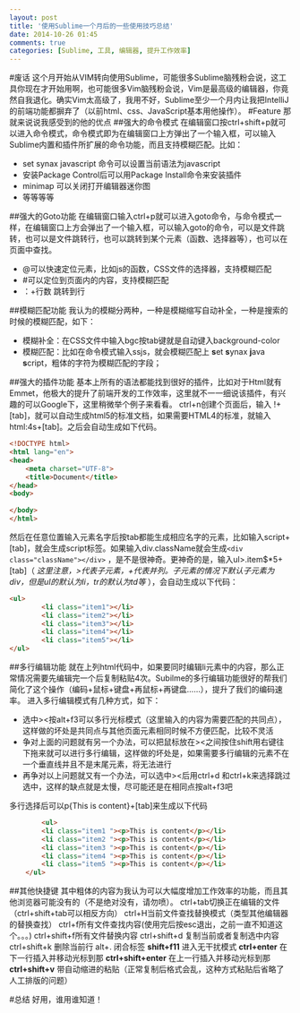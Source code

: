 ```yaml
---
layout: post
title: '使用Sublime一个月后的一些使用技巧总结'
date: 2014-10-26 01:45
comments: true
categories: [Sublime, 工具, 编辑器, 提升工作效率]
---
```

#废话
这个月开始从VIM转向使用Sublime，可能很多Sublime脑残粉会说，这工具你现在才开始用啊，也可能很多Vim脑残粉会说，Vim是最高级的编辑器，你竟然自我退化。确实Vim太高级了，我用不好，Sublime至少一个月内让我把IntelliJ的前端功能都摒弃了（以前html、css、JavaScript基本用他操作）。
#Feature
那就来说说我感受到的他的优点
##强大的命令模式
在编辑窗口按ctrl+shift+p就可以进入命令模式，命令模式即为在编辑窗口上方弹出了一个输入框，可以输入Sublime内置和插件所扩展的命令功能，而且支持模糊匹配。比如：

* set synax javascript 命令可以设置当前语法为javascript
* 安装Package Control后可以用Package Install命令来安装插件
* minimap 可以关闭打开编辑器迷你图
* 等等等等

##强大的Goto功能
在编辑窗口输入ctrl+p就可以进入goto命令，与命令模式一样，在编辑窗口上方会弹出了一个输入框，可以输入goto的命令，可以是文件跳转，也可以是文件跳转行，也可以跳转到某个元素（函数、选择器等），也可以在页面中查找。

* @可以快速定位元素，比如js的函数，CSS文件的选择器，支持模糊匹配
* #可以定位到页面内的内容，支持模糊匹配
* ：+行数 跳转到行

##模糊匹配功能
我认为的模糊分两种，一种是模糊缩写自动补全，一种是搜索的时候的模糊匹配，如下：

* 模糊补全：在CSS文件中输入bgc按tab键就是自动键入background-color
* 模糊匹配：比如在命令模式输入ssjs，就会模糊匹配上 **s**et **s**ynax **j**ava **s**cript，粗体的字符为模糊匹配的字段；

##强大的插件功能
基本上所有的语法都能找到很好的插件，比如对于Html就有Emmet，他极大的提升了前端开发的工作效率，这里就不一一细说该插件，有兴趣的可以Google下，这里稍微举个例子来看看。
ctrl+n创建个页面后，输入 !+[tab]，就可以自动生成html5的标准文档，如果需要HTML4的标准，就输入html:4s+[tab]。之后会自动生成如下代码。
```html
<!DOCTYPE html>
<html lang="en">
<head>
	<meta charset="UTF-8">
	<title>Document</title>
</head>
<body>
	
</body>
</html>
```
然后在任意位置输入元素名字后按tab都能生成相应名字的元素，比如输入script+[tab]，就会生成script标签。如果输入div.className就会生成```<div class="className"></div>``` ，是不是很神奇。更神奇的是，输入ul>.item$*5+[tab]（ *这里注意，>代表子元素，+代表并列。子元素的情况下默认子元素为div，但是ul的默认为li，tr的默认为td等* ），会自动生成以下代码：

```html
<ul>
        <li class="item1"></li>
        <li class="item2"></li>
        <li class="item3"></li>
        <li class="item4"></li>
        <li class="item5"></li>
</ul>

```
##多行编辑功能
就在上列html代码中，如果要同时编辑li元素中的内容，那么正常情况需要先编辑完一个后复制粘贴4次。Subilme的多行编辑功能很好的帮我们简化了这个操作（编码+鼠标+键盘+再鼠标+再键盘……），提升了我们的编码速率。
进入多行编辑模式有几种方式，如下：

* 选中><按alt+f3可以多行光标模式（这里输入的内容为需要匹配的共同点），这样做的坏处是共同点与其他页面元素相同时候不方便匹配，比较不灵活
* 争对上面的问题就有另一个办法，可以把鼠标放在><之间按住shift用右键往下拖来就可以进行多行编辑，这样做的坏处是，如果需要多行编辑的元素不在一个垂直线并且不是末尾元素，将无法进行
* 再争对以上问题就又有一个办法，可以选中><后用ctrl+d 和ctrl+k来选择跳过选中，这样的缺点就是太慢，尽可能还是在相同点按alt+f3吧

多行选择后可以p{This is content}+[tab]来生成以下代码
```html
		<ul>
        <li class="item1 "><p>This is content</p></li>
        <li class="item2 "><p>This is content</p></li>
        <li class="item3 "><p>This is content</p></li>
        <li class="item4 "><p>This is content</p></li>
        <li class="item5 "><p>This is content</p></li>
    </ul>
```

##其他快捷键
其中粗体的内容为我认为可以大幅度增加工作效率的功能，而且其他浏览器可能没有的（不是绝对没有，请勿喷）。
ctrl+tab切换正在编辑的文件（ctrl+shift+tab可以相反方向）
ctrl+H当前文件查找替换模式（类型其他编辑器的替换查找）
ctrl+f所有文件查找内容(使用完后按esc退出，之前一直不知道这个。。。)
ctrl+shift+f所有文件替换内容
ctrl+shift+d 复制当前或者复制选中内容
ctrl+shift+k 删除当前行
alt+. 闭合标签
**shift+f11** 进入无干扰模式
**ctrl+enter** 在下一行插入并移动光标到那
**ctrl+shift+enter** 在上一行插入并移动光标到那
**ctrl+shift+v** 带自动缩进的粘贴（正常复制后格式会乱，这种方式粘贴后省略了人工排版的问题）

#总结
好用，谁用谁知道！